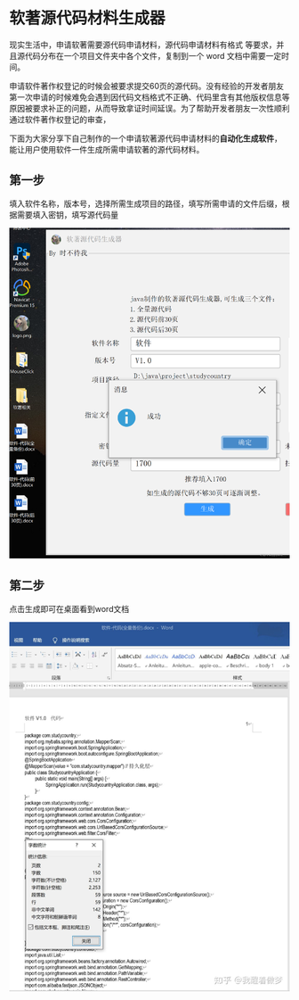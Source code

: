 # 软著源代码材料生成器

现实生活中，申请软著需要源代码申请材料，源代码申请材料有格式 等要求，并且源代码分布在一个项目文件夹中各个文件，复制到一个 word 文档中需要一定时间。

申请软件著作权登记的时候会被要求提交60页的源代码。没有经验的开发者朋友第一次申请的时候难免会遇到因代码文档格式不正确、代码里含有其他版权信息等原因被要求补正的问题，从而导致拿证时间延误。为了帮助开发者朋友一次性顺利通过软件著作权登记的审查，

下面为大家分享下自己制作的一个申请软著源代码申请材料的**自动化生成软件**， 能让用户使用软件一件生成所需申请软著的源代码材料。

##  第一步

填入软件名称，版本号，选择所需生成项目的路径，填写所需申请的文件后缀，根据需要填入密钥，填写源代码量 

 ![img](image/7f17530e0db64335b8cad83d7210d9b1.png) 

## 第二步

 点击生成即可在桌面看到word文档 

 ![img](image/421cfc9ec76b7d3522368c1d912a7c64.jpeg) 


